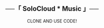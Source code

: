 <h2 align="center">
    ──「 SoloCloud * Music 」──
</h2>

<p align="center">
  CLONE AND USE CODE!
</p>